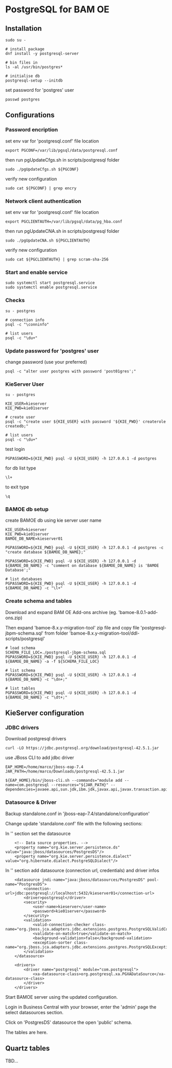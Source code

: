 # PostgreSQL for BAM OE

## Installation

```
sudo su -

# install package
dnf install -y postgresql-server

# bin files in
ls -al /usr/bin/postgres*

# initialise db
postgresql-setup --initdb
```

set password for 'postgres' user
```
passwd postgres
```

## Configurations

### Password encription

set env var for 'postgresql.conf' file location
```
export PGCONF=/var/lib/pgsql/data/postgresql.conf
```

then run pgUpdateCfgs.sh in scripts/postgresql folder
```
sudo ./pgUpdateCfgs.sh ${PGCONF}
```

verify new configuration
```
sudo cat ${PGCONF} | grep encry
```

### Network client authentication

set env var for 'postgresql.conf' file location
```
export PGCLIENTAUTH=/var/lib/pgsql/data/pg_hba.conf
```

then run pgUpdateCNA.sh in scripts/postgresql folder
```
sudo ./pgUpdateCNA.sh ${PGCLIENTAUTH}
```

verify new configuration
```
sudo cat ${PGCLIENTAUTH} | grep scram-sha-256
```

### Start and enable service

```
sudo systemctl start postgresql.service
sudo systemctl enable postgresql.service
```

### Checks

```
su - postgres

# connection info
psql -c "\conninfo"

# list users
psql -c "\du+"
```

### Update password for 'postgres' user

change password (use your preferred)
```
psql -c "alter user postgres with password 'post01gres';"
```

### KieServer User

```
su - postgres

KIE_USER=kieserver
KIE_PWD=kie01server

# create user
psql -c "create user ${KIE_USER} with password '${KIE_PWD}' createrole createdb;"

# list users
psql -c "\du+"
```

test login
```
PGPASSWORD=${KIE_PWD} psql -U ${KIE_USER} -h 127.0.0.1 -d postgres
```

for db list type
```
\l+
```

to exit type
```
\q
```

### BAMOE db setup

create BAMOE db using kie server user name
```
KIE_USER=kieserver
KIE_PWD=kie01server
BAMOE_DB_NAME=kieserver01

PGPASSWORD=${KIE_PWD} psql -U ${KIE_USER} -h 127.0.0.1 -d postgres -c "create database ${BAMOE_DB_NAME};"

PGPASSWORD=${KIE_PWD} psql -U ${KIE_USER} -h 127.0.0.1 -d ${BAMOE_DB_NAME} -c "comment on database ${BAMOE_DB_NAME} is 'BAMOE Database';"

# list databases
PGPASSWORD=${KIE_PWD} psql -U ${KIE_USER} -h 127.0.0.1 -d ${BAMOE_DB_NAME} -c "\l+"
```

### Create schema and tables

Download and expand BAM OE Add-ons archive (eg. 'bamoe-8.0.1-add-ons.zip)

Then expand 'bamoe-8.x.y-migration-tool' zip file and copy file 'postgresql-jbpm-schema.sql' from folder 'bamoe-8.x.y-migration-tool/ddl-scripts/postgresql'

```
# load schema
SCHEMA_FILE_LOC=./postgresql-jbpm-schema.sql
PGPASSWORD=${KIE_PWD} psql -U ${KIE_USER} -h 127.0.0.1 -d ${BAMOE_DB_NAME} -a -f ${SCHEMA_FILE_LOC}

# list schema
PGPASSWORD=${KIE_PWD} psql -U ${KIE_USER} -h 127.0.0.1 -d ${BAMOE_DB_NAME} -c "\dn+;"

# list tables
PGPASSWORD=${KIE_PWD} psql -U ${KIE_USER} -h 127.0.0.1 -d ${BAMOE_DB_NAME} -c "\dt+;"
```

## KieServer configuration

### JDBC drivers

Download postgresql drivers

```
curl -LO https://jdbc.postgresql.org/download/postgresql-42.5.1.jar
```

use JBoss CLI to add jdbc driver

```
EAP_HOME=/home/marco/jboss-eap-7.4
JAR_PATH=/home/marco/Downloads/postgresql-42.5.1.jar

${EAP_HOME}/bin/jboss-cli.sh --commands="module add --name=com.postgresql --resources="${JAR_PATH}" --dependencies=javaee.api,sun.jdk,ibm.jdk,javax.api,javax.transaction.api"
```


### Datasource & Driver

Backup standalone.conf in 'jboss-eap-7.4/standalone/configuration'

Change update 'standalone.conf' file with the following sections:

In '<system-properties>' section set the datasource

```
    <!-- Data source properties. -->
    <property name="org.kie.server.persistence.ds" value="java:jboss/datasources/PostgresDS"/>
    <property name="org.kie.server.persistence.dialect" value="org.hibernate.dialect.PostgreSQLDialect"/>
```

In '<datasources>' section add datasource (connection url, credentials) and driver infos
  
```
    <datasource jndi-name="java:jboss/datasources/PostgresDS" pool-name="PostgresDS">
        <connection-url>jdbc:postgresql://localhost:5432/kieserver01</connection-url>
        <driver>postgresql</driver>
        <security>
            <user-name>kieserver</user-name>
            <password>kie01server</password>
        </security>
        <validation>
            <valid-connection-checker class-name="org.jboss.jca.adapters.jdbc.extensions.postgres.PostgreSQLValidConnectionChecker"/>
            <validate-on-match>true</validate-on-match>
            <background-validation>false</background-validation>
            <exception-sorter class-name="org.jboss.jca.adapters.jdbc.extensions.postgres.PostgreSQLExceptionSorter"/>
        </validation>
    </datasource>

    <drivers>
        <driver name="postgresql" module="com.postgresql">
            <xa-datasource-class>org.postgresql.xa.PGXADataSource</xa-datasource-class>
        </driver>
    </drivers>
```

Start BAMOE server using the updated configuration.

Login in Business Central with your browser, enter the 'admin' page the select datasources section. 

Click on 'PostgresDS' datasource the open 'public' schema.

The tables are here.

## Quartz tables

TBD...